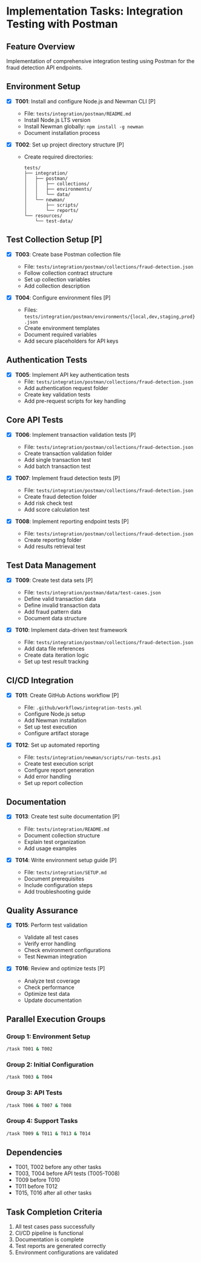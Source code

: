 # Implementation Tasks: Integration Testing with Postman

## Feature Overview
Implementation of comprehensive integration testing using Postman for the fraud detection API endpoints.

## Environment Setup
- [X] **T001**: Install and configure Node.js and Newman CLI [P]
  - File: `tests/integration/postman/README.md`
  - Install Node.js LTS version
  - Install Newman globally: `npm install -g newman`
  - Document installation process

- [X] **T002**: Set up project directory structure [P]
  - Create required directories:
    ```
    tests/
    ├── integration/
    │   ├── postman/
    │   │   ├── collections/
    │   │   ├── environments/
    │   │   └── data/
    │   └── newman/
    │       ├── scripts/
    │       └── reports/
    └── resources/
        └── test-data/
    ```

## Test Collection Setup [P]
- [X] **T003**: Create base Postman collection file
  - File: `tests/integration/postman/collections/fraud-detection.json`
  - Follow collection contract structure
  - Set up collection variables
  - Add collection description

- [X] **T004**: Configure environment files [P]
  - Files: `tests/integration/postman/environments/{local,dev,staging,prod}.json`
  - Create environment templates
  - Document required variables
  - Add secure placeholders for API keys

## Authentication Tests
- [X] **T005**: Implement API key authentication tests
  - File: `tests/integration/postman/collections/fraud-detection.json`
  - Add authentication request folder
  - Create key validation tests
  - Add pre-request scripts for key handling

## Core API Tests
- [X] **T006**: Implement transaction validation tests [P]
  - File: `tests/integration/postman/collections/fraud-detection.json`
  - Create transaction validation folder
  - Add single transaction test
  - Add batch transaction test

- [X] **T007**: Implement fraud detection tests [P]
  - File: `tests/integration/postman/collections/fraud-detection.json`
  - Create fraud detection folder
  - Add risk check test
  - Add score calculation test

- [X] **T008**: Implement reporting endpoint tests [P]
  - File: `tests/integration/postman/collections/fraud-detection.json`
  - Create reporting folder
  - Add results retrieval test

## Test Data Management
- [X] **T009**: Create test data sets [P]
  - File: `tests/integration/postman/data/test-cases.json`
  - Define valid transaction data
  - Define invalid transaction data
  - Add fraud pattern data
  - Document data structure

- [X] **T010**: Implement data-driven test framework
  - File: `tests/integration/postman/collections/fraud-detection.json`
  - Add data file references
  - Create data iteration logic
  - Set up test result tracking

## CI/CD Integration
- [X] **T011**: Create GitHub Actions workflow [P]
  - File: `.github/workflows/integration-tests.yml`
  - Configure Node.js setup
  - Add Newman installation
  - Set up test execution
  - Configure artifact storage

- [X] **T012**: Set up automated reporting
  - File: `tests/integration/newman/scripts/run-tests.ps1`
  - Create test execution script
  - Configure report generation
  - Add error handling
  - Set up report collection

## Documentation
- [X] **T013**: Create test suite documentation [P]
  - File: `tests/integration/README.md`
  - Document collection structure
  - Explain test organization
  - Add usage examples

- [X] **T014**: Write environment setup guide [P]
  - File: `tests/integration/SETUP.md`
  - Document prerequisites
  - Include configuration steps
  - Add troubleshooting guide

## Quality Assurance
- [X] **T015**: Perform test validation
  - Validate all test cases
  - Verify error handling
  - Check environment configurations
  - Test Newman integration

- [X] **T016**: Review and optimize tests [P]
  - Analyze test coverage
  - Check performance
  - Optimize test data
  - Update documentation

## Parallel Execution Groups

### Group 1: Environment Setup
```bash
/task T001 & T002
```

### Group 2: Initial Configuration
```bash
/task T003 & T004
```

### Group 3: API Tests
```bash
/task T006 & T007 & T008
```

### Group 4: Support Tasks
```bash
/task T009 & T011 & T013 & T014
```

## Dependencies
- T001, T002 before any other tasks
- T003, T004 before API tests (T005-T008)
- T009 before T010
- T011 before T012
- T015, T016 after all other tasks

## Task Completion Criteria
1. All test cases pass successfully
2. CI/CD pipeline is functional
3. Documentation is complete
4. Test reports are generated correctly
5. Environment configurations are validated